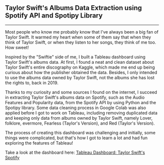 ## Taylor Swift's Albums Data Extraction using Spotify API and Spotipy Library

---

Most people who know me probably know that I've always been a big fan of Taylor Swift. It warmed my heart when some of them say that when they think of Taylor Swift, or when they listen to her songs, they think of me too. How sweet!

Inspired by the "Swiftie" side of me, I built a Tableau dashboard using Taylor Swift's albums data. At first, I found a neat and clean dataset about Taylor Swift's entire discography on Kaggle, which made me end up being curious about how the publisher obtained the data. Besides, I only intended to use the albums data owned by Taylor Swift, not the albums she has lost the rights to, back in 2019.

Thanks to my curiosity and some sources I found on the internet, I succeed in extracting Taylor Swift's albums data on Spotify, such as the Audio Features and Popularity data, from the Spotify API by using Python and the Spotipy library. Some data cleaning process in Google Colab was also applied before I got to work on Tableau, including removing duplicated data and keeping only data from albums owned by Taylor Swift, namely Lover, folklore, evermore, Fearless (Taylor's Version), and Red (Taylor's Version).

The process of creating this dashboard was challenging and initially, some things were complicated, but that's how I got to learn a lot and had fun exploring the features of Tableau!

Take a look at the dashboard here:
[Tableau Dashboard: Taylor Swift's Spotify](https://public.tableau.com/views/TaylorSwiftsSpotify/TSspotify?:language=en-US&:display_count=n&:origin=viz_share_link)
